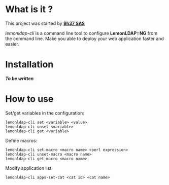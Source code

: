 # What is it ?

This project was started by [**9h37 SAS**](http://9h37.fr)

*lemonldap-cli* is a command line tool to configure **LemonLDAP::NG** from the
command line. Make you able to deploy your web application faster and easier.

# Installation

***To be written***

# How to use

Set/get variables in the configuration:

```
lemonldap-cli set <variable> <value>
lemonldap-cli unset <variable>
lemonldap-cli get <variable>
```

Define macros:

```
lemonldap-cli set-macro <macro name> <perl expression>
lemonldap-cli unset-macro <macro name>
lemonldap-cli get-macro <macro name>
```

Modify application list:

```
lemonldap-cli apps-set-cat <cat id> <cat name>
```

